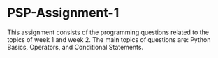 # PSP-Assignment-1

This assignment consists of the programming questions related to the topics of week 1 and week 2. 
The main topics of questions are: Python Basics, Operators, and Conditional Statements.
